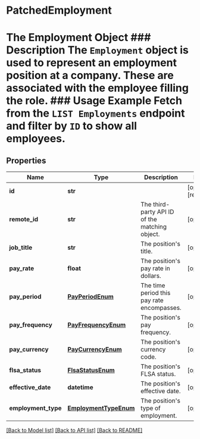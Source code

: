 # PatchedEmployment

# The Employment Object ### Description The `Employment` object is used to represent an employment position at a company. These are associated with the employee filling the role.  ### Usage Example Fetch from the `LIST Employments` endpoint and filter by `ID` to show all employees.
## Properties
Name | Type | Description | Notes
------------ | ------------- | ------------- | -------------
**id** | **str** |  | [optional] [readonly] 
**remote_id** | **str** | The third-party API ID of the matching object. | [optional] 
**job_title** | **str** | The position&#39;s title. | [optional] 
**pay_rate** | **float** | The position&#39;s pay rate in dollars. | [optional] 
**pay_period** | [**PayPeriodEnum**](PayPeriodEnum.md) | The time period this pay rate encompasses. | [optional] 
**pay_frequency** | [**PayFrequencyEnum**](PayFrequencyEnum.md) | The position&#39;s pay frequency. | [optional] 
**pay_currency** | [**PayCurrencyEnum**](PayCurrencyEnum.md) | The position&#39;s currency code. | [optional] 
**flsa_status** | [**FlsaStatusEnum**](FlsaStatusEnum.md) | The position&#39;s FLSA status. | [optional] 
**effective_date** | **datetime** | The position&#39;s effective date. | [optional] 
**employment_type** | [**EmploymentTypeEnum**](EmploymentTypeEnum.md) | The position&#39;s type of employment. | [optional] 

[[Back to Model list]](../README.md#documentation-for-models) [[Back to API list]](../README.md#documentation-for-api-endpoints) [[Back to README]](../README.md)



